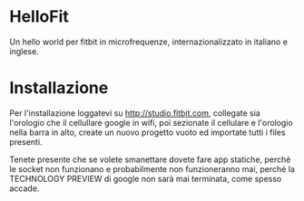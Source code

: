 # HelloFit
Un hello world per fitbit in microfrequenze, internazionalizzato in italiano e inglese.

# Installazione
Per l'installazione loggatevi su http://studio.fitbit.com, collegate sia l'orologio che il cellullare google in wifi, poi sezionate il cellulare e l'orologio nella barra in alto, create un nuovo progetto vuoto ed importate tutti i files presenti.

Tenete presente che se volete smanettare dovete fare app statiche, perché le socket non funzionano e probabilmente non funzioneranno mai, perché la TECHNOLOGY PREVIEW di google non sarà mai terminata, come spesso accade.

